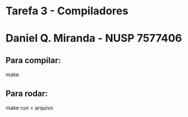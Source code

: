# Tarefa 3 - Compiladores
# Daniel Q. Miranda - NUSP 7577406

## Para compilar:

make

## Para rodar:

make run < arquivo
